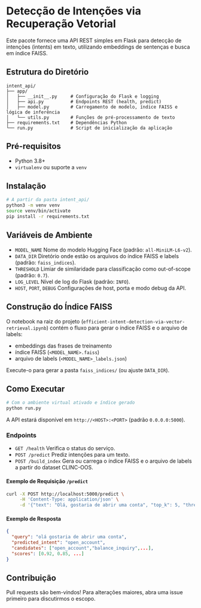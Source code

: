 # Detecção de Intenções via Recuperação Vetorial

Este pacote fornece uma API REST simples em Flask para detecção de intenções (intents) em texto,
utilizando embeddings de sentenças e busca em índice FAISS.

## Estrutura do Diretório

```
intent_api/
├── app/
│   ├── __init__.py     # Configuração do Flask e logging
│   ├── api.py          # Endpoints REST (health, predict)
│   ├── model.py        # Carregamento de modelo, índice FAISS e lógica de inferência
│   └── utils.py        # Funções de pré-processamento de texto
├── requirements.txt    # Dependências Python
└── run.py              # Script de inicialização da aplicação
```

## Pré-requisitos

- Python 3.8+
- `virtualenv` ou suporte a `venv`

## Instalação

```bash
# A partir da pasta intent_api/
python3 -m venv venv
source venv/bin/activate
pip install -r requirements.txt
```

## Variáveis de Ambiente

- `MODEL_NAME`    Nome do modelo Hugging Face (padrão: `all-MiniLM-L6-v2`).
- `DATA_DIR`      Diretório onde estão os arquivos do índice FAISS e labels (padrão: `faiss_indices`).
- `THRESHOLD`     Limiar de similaridade para classificação como out-of-scope (padrão: `0.7`).
- `LOG_LEVEL`     Nível de log do Flask (padrão: `INFO`).
- `HOST`, `PORT`, `DEBUG`  Configurações de host, porta e modo debug da API.

## Construção do Índice FAISS

O notebook na raiz do projeto (`efficient-intent-detection-via-vector-retrieval.ipynb`)
contém o fluxo para gerar o índice FAISS e o arquivo de labels:

- embeddings das frases de treinamento
- índice FAISS (`<MODEL_NAME>.faiss`)
- arquivo de labels (`<MODEL_NAME>_labels.json`)

Execute-o para gerar a pasta `faiss_indices/` (ou ajuste `DATA_DIR`).

## Como Executar

```bash
# Com o ambiente virtual ativado e índice gerado
python run.py
```

A API estará disponível em `http://<HOST>:<PORT>` (padrão `0.0.0.0:5000`).

### Endpoints

- `GET /health`     Verifica o status do serviço.
- `POST /predict`   Prediz intenções para um texto.
- `POST /build_index`   Gera ou carrega o índice FAISS e o arquivo de labels a partir do dataset CLINC-OOS.

#### Exemplo de Requisição `/predict`

```bash
curl -X POST http://localhost:5000/predict \
     -H 'Content-Type: application/json' \
     -d '{"text": "Olá, gostaria de abrir uma conta", "top_k": 5, "threshold": 0.75}'
```

#### Exemplo de Resposta

```json
{
  "query": "olá gostaria de abrir uma conta",
  "predicted_intent": "open_account",
  "candidates": ["open_account","balance_inquiry",...],
  "scores": [0.92, 0.85, ...]
}
```

## Contribuição

Pull requests são bem-vindos! Para alterações maiores, abra uma issue primeiro para discutirmos o escopo.